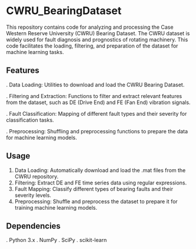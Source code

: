 # CWRU_BearingDataset
This repository contains code for analyzing and processing the Case Western Reserve University (CWRU) Bearing Dataset. The CWRU dataset is widely used for fault diagnosis and prognostics of rotating machinery. This code facilitates the loading, filtering, and preparation of the dataset for machine learning tasks.
## Features
. Data Loading: Utilities to download and load the CWRU Bearing Dataset.

. Filtering and Extraction: Functions to filter and extract relevant features from the dataset, such as DE (Drive End) and FE (Fan End) vibration signals.

. Fault Classification: Mapping of different fault types and their severity for classification tasks.

. Preprocessing: Shuffling and preprocessing functions to prepare the data for machine learning models.
## Usage
1. Data Loading: Automatically download and load the .mat files from the CWRU repository.
2. Filtering: Extract DE and FE time series data using regular expressions.
3. Fault Mapping: Classify different types of bearing faults and their severity levels.
4. Preprocessing: Shuffle and preprocess the dataset to prepare it for training machine learning models.
## Dependencies
. Python 3.x
. NumPy
. SciPy
. scikit-learn
